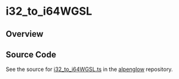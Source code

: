 # i32_to_i64WGSL

## Overview





## Source Code

See the source for [i32_to_i64WGSL.ts](https://github.com/phetsims/alpenglow/blob/main/js/webgpu/wgsl/math/i32_to_i64WGSL.ts) in the [alpenglow](https://github.com/phetsims/alpenglow) repository.
